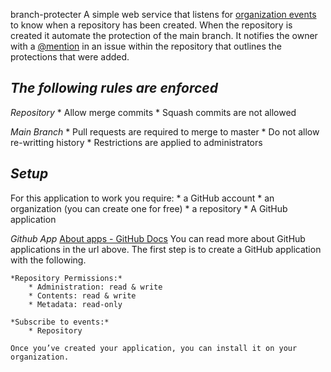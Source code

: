  branch-protecter
A simple web service that listens for  [organization events](https://developer.github.com/webhooks/#events)  to know when a repository has been created. When the repository is created it automate the protection of the main branch. It notifies the owner with a  [@mention](https://help.github.com/articles/basic-writing-and-formatting-syntax/#mentioning-users-and-teams)  in an issue within the repository that outlines the protections that were added.

## *The following rules are enforced*
*Repository*
	* Allow merge commits
	* Squash commits are not allowed
	
*Main Branch*
	* Pull requests are required to merge to master
	* Do not allow re-writting history
	* Restrictions are applied to administrators

## *Setup*
For this application to work you require:
	* a GitHub account
	* an organization (you can create one for free)
	* a repository
	* A GitHub application

*Github App*
	 [About apps - GitHub Docs](https://docs.github.com/en/developers/apps/getting-started-with-apps/about-apps)
	You can read more about GitHub applications in the url above. The first 	step is to create a GitHub application with the following.
	
	*Repository Permissions:*
		* Administration: read & write
		* Contents: read & write
		* Metadata: read-only
	
	*Subscribe to events:*
		* Repository

	Once you’ve created your application, you can install it on your 			organization.